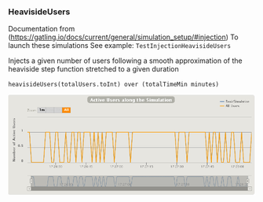 ### HeavisideUsers
Documentation from (https://gatling.io/docs/current/general/simulation_setup/#injection)
To launch these simulations 
See example: `TestInjectionHeavisideUsers`

Injects a given number of users following a smooth approximation of the heaviside step function stretched to a given duration

```
heavisideUsers(totalUsers.toInt) over (totalTimeMin minutes)
```

![HeavisideUsers](img/HeavisideUsers.png)
